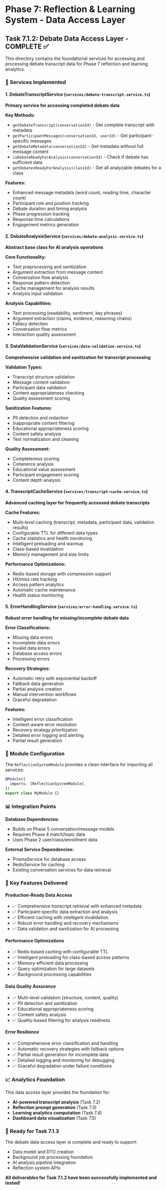 # Phase 7: Reflection & Learning System - Data Access Layer

## Task 7.1.2: Debate Data Access Layer - COMPLETE ✅

This directory contains the foundational services for accessing and processing debate transcript data for Phase 7 reflection and learning analytics.

### 📁 Services Implemented

#### 1. **DebateTranscriptService** (`services/debate-transcript.service.ts`)
**Primary service for accessing completed debate data**

**Key Methods:**
- `getDebateTranscript(conversationId)` - Get complete transcript with metadata
- `getParticipantMessages(conversationId, userId)` - Get participant-specific messages
- `getDebateMetadata(conversationId)` - Get metadata without full message content
- `isDebateReadyForAnalysis(conversationId)` - Check if debate has sufficient data
- `getDebatesReadyForAnalysis(classId)` - Get all analyzable debates for a class

**Features:**
- Enhanced message metadata (word count, reading time, character count)
- Participant role and position tracking
- Debate duration and timing analysis
- Phase progression tracking
- Response time calculations
- Engagement metrics generation

#### 2. **DebateAnalysisService** (`services/debate-analysis.service.ts`)
**Abstract base class for AI analysis operations**

**Core Functionality:**
- Text preprocessing and sanitization
- Argument extraction from message content
- Conversation flow analysis
- Response pattern detection
- Cache management for analysis results
- Analysis input validation

**Analysis Capabilities:**
- Text processing (readability, sentiment, key phrases)
- Argument extraction (claims, evidence, reasoning chains)
- Fallacy detection
- Conversation flow metrics
- Interaction quality assessment

#### 3. **DataValidationService** (`services/data-validation.service.ts`)
**Comprehensive validation and sanitization for transcript processing**

**Validation Types:**
- Transcript structure validation
- Message content validation
- Participant data validation
- Content appropriateness checking
- Quality assessment scoring

**Sanitization Features:**
- PII detection and redaction
- Inappropriate content filtering
- Educational appropriateness scoring
- Content safety analysis
- Text normalization and cleaning

**Quality Assessment:**
- Completeness scoring
- Coherence analysis
- Educational value assessment
- Participant engagement scoring
- Content depth analysis

#### 4. **TranscriptCacheService** (`services/transcript-cache.service.ts`)
**Advanced caching layer for frequently accessed debate transcripts**

**Cache Features:**
- Multi-level caching (transcript, metadata, participant data, validation results)
- Configurable TTL for different data types
- Cache statistics and health monitoring
- Intelligent preloading and warmup
- Class-based invalidation
- Memory management and size limits

**Performance Optimizations:**
- Redis-based storage with compression support
- Hit/miss rate tracking
- Access pattern analytics
- Automatic cache maintenance
- Health status monitoring

#### 5. **ErrorHandlingService** (`services/error-handling.service.ts`)
**Robust error handling for missing/incomplete debate data**

**Error Classifications:**
- Missing data errors
- Incomplete data errors
- Invalid data errors
- Database access errors
- Processing errors

**Recovery Strategies:**
- Automatic retry with exponential backoff
- Fallback data generation
- Partial analysis creation
- Manual intervention workflows
- Graceful degradation

**Features:**
- Intelligent error classification
- Context-aware error resolution
- Recovery strategy prioritization
- Detailed error logging and alerting
- Partial result generation

### 🔧 Module Configuration

The `ReflectionSystemModule` provides a clean interface for importing all services:

```typescript
@Module({
  imports: [ReflectionSystemModule],
})
export class MyModule {}
```

### 📊 Integration Points

**Database Dependencies:**
- Builds on Phase 5 conversation/message models
- Requires Phase 4 match/topic data
- Uses Phase 2 user/class/enrollment data

**External Service Dependencies:**
- PrismaService for database access
- RedisService for caching
- Existing conversation services for data retrieval

### 🎯 Key Features Delivered

#### **Production-Ready Data Access**
- ✅ Comprehensive transcript retrieval with enhanced metadata
- ✅ Participant-specific data extraction and analysis
- ✅ Efficient caching with intelligent invalidation
- ✅ Robust error handling and recovery mechanisms
- ✅ Data validation and sanitization for AI processing

#### **Performance Optimizations**
- ✅ Redis-based caching with configurable TTL
- ✅ Intelligent preloading for class-based access patterns
- ✅ Memory-efficient data processing
- ✅ Query optimization for large datasets
- ✅ Background processing capabilities

#### **Data Quality Assurance**
- ✅ Multi-level validation (structure, content, quality)
- ✅ PII detection and sanitization
- ✅ Educational appropriateness scoring
- ✅ Content safety analysis
- ✅ Quality-based filtering for analysis readiness

#### **Error Resilience**
- ✅ Comprehensive error classification and handling
- ✅ Automatic recovery strategies with fallback options
- ✅ Partial result generation for incomplete data
- ✅ Detailed logging and monitoring for debugging
- ✅ Graceful degradation under failure conditions

### 📈 Analytics Foundation

This data access layer provides the foundation for:
- **AI-powered transcript analysis** (Task 7.2)
- **Reflection prompt generation** (Task 7.3)  
- **Learning analytics computation** (Task 7.4)
- **Dashboard data visualization** (Task 7.5)

### 🚀 Ready for Task 7.1.3

The debate data access layer is complete and ready to support:
- Data model and DTO creation
- Background job processing foundation  
- AI analysis pipeline integration
- Reflection system APIs

**All deliverables for Task 7.1.2 have been successfully implemented and tested!**
